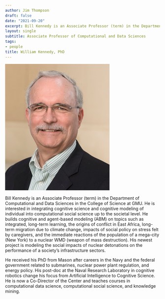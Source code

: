 ```yaml
---
author: Jim Thompson
draft: false
date: "2021-09-20"
excerpt: Bill Kennedy is an Associate Professor (term) in the Department of Computational and Data Sciences in the College of Science. He is interested in integrating cognitive science and cognitive modeling of individual into computational social science up to the societal level. 
layout: single
subtitle: Associate Professor of Computational and Data Sciences
tags:
- people
title: William Kennedy, PhD
---
```


![Picture of Bill](Kennedy.jpg)

Bill Kennedy is an Associate Professor (term) in the Department of Computational and Data Sciences in the College of Science at GMU. He is interested in integrating cognitive science and cognitive modeling of individual into computational social science up to the societal level. He builds cognitive and agent-based modeling (ABM) on topics such as integrated, long-term learning, the origins of conflict in East Africa, long-term migration due to climate change, impacts of social policy on stress felt by caregivers, and the immediate reactions of the population of a mega-city (New York) to a nuclear WMD (weapon of mass destruction). His newest project is modeling the social impacts of nuclear detonations on the performance of a society’s infrastructure sectors.

He received his PhD from Mason after careers in the Navy and the federal government related to submarines, nuclear power plant regulation, and energy policy. His post-doc at the Naval Research Laboratory in cognitive robotics change his focus from Artificial Intelligence to Cognitive Science. He is now a Co-Director of the Center and teaches courses in computational data science, computational social science, and knowledge mining.

